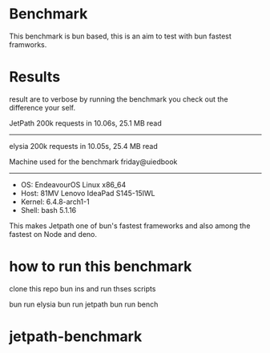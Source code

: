 # Benchmark

This benchmark is bun based, this is an aim to test with bun fastest framworks.

# Results

result are to verbose by running the benchmark you check out the difference your self.

JetPath
200k requests in 10.06s, 25.1 MB read

---

elysia
200k requests in 10.05s, 25.4 MB read

Machine used for the benchmark
friday@uiedbook

---

- OS: EndeavourOS Linux x86_64
- Host: 81MV Lenovo IdeaPad S145-15IWL
- Kernel: 6.4.8-arch1-1
- Shell: bash 5.1.16

This makes Jetpath one of bun's fastest frameworks and also among the fastest on Node and deno.

# how to run this benchmark

clone this repo
bun ins
and run thses scripts

bun run elysia
bun run jetpath
bun run bench

# jetpath-benchmark
